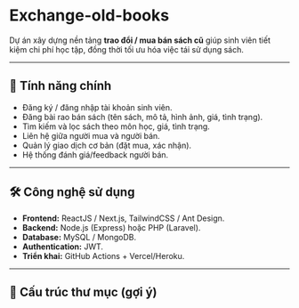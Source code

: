 # Exchange-old-books

Dự án xây dựng nền tảng **trao đổi / mua bán sách cũ** giúp sinh viên tiết kiệm chi phí học tập, đồng thời tối ưu hóa việc tái sử dụng sách.

---

## 🚀 Tính năng chính
- Đăng ký / đăng nhập tài khoản sinh viên.
- Đăng bài rao bán sách (tên sách, mô tả, hình ảnh, giá, tình trạng).
- Tìm kiếm và lọc sách theo môn học, giá, tình trạng.
- Liên hệ giữa người mua và người bán.
- Quản lý giao dịch cơ bản (đặt mua, xác nhận).
- Hệ thống đánh giá/feedback người bán.

---

## 🛠️ Công nghệ sử dụng
- **Frontend:** ReactJS / Next.js, TailwindCSS / Ant Design.
- **Backend:** Node.js (Express) hoặc PHP (Laravel).
- **Database:** MySQL / MongoDB.
- **Authentication:** JWT.
- **Triển khai:** GitHub Actions + Vercel/Heroku.

---

## 📂 Cấu trúc thư mục (gợi ý)
